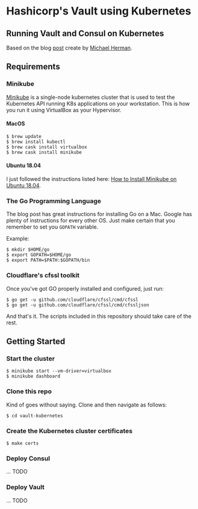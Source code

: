# Hashicorp's Vault using Kubernetes
## Running Vault and Consul on Kubernetes

Based on the blog [post](https://testdriven.io/blog/running-vault-and-consul-on-kubernetes/) create by [Michael Herman](https://github.com/mjhea0).

## Requirements

### Minikube

[Minikube](https://kubernetes.io/docs/setup/minikube/) is a single-node kubernetes cluster that is used to test the Kubernetes API running K8s applications on your workstation. This is how you run it using VirtualBox as your Hypervisor.

#### MacOS
```
$ brew update
$ brew install kubectl
$ brew cask install virtualbox
$ brew cask install minikube
```

#### Ubuntu 18.04
I just followed the instructions listed here: [How to Install Minikube on Ubuntu 18.04](https://computingforgeeks.com/how-to-install-minikube-on-ubuntu-18-04/).

### The Go Programming Language
The blog post has great instructions for installing Go on a Mac. Google has plenty of instructions for every other OS. Just make certain that you remember to set you `GOPATH` variable.  

Example:
```
$ mkdir $HOME/go
$ export GOPATH=$HOME/go
$ export PATH=$PATH:$GOPATH/bin
```

### Cloudflare's cfssl toolkit
Once you've got GO properly installed and configured, just run:
```
$ go get -u github.com/cloudflare/cfssl/cmd/cfssl
$ go get -u github.com/cloudflare/cfssl/cmd/cfssljson
```
And that's it. The scripts included in this repository should take care of the rest.

## Getting Started

### Start the cluster
```
$ minikube start --vm-driver=virtualbox
$ minikube dashboard
```

### Clone this repo
Kind of goes without saying. Clone and then navigate as follows:
```
$ cd vault-kubernetes
```

### Create the Kubernetes cluster certificates
```
$ make certs
```

### Deploy Consul
... TODO

### Deploy Vault
... TODO
